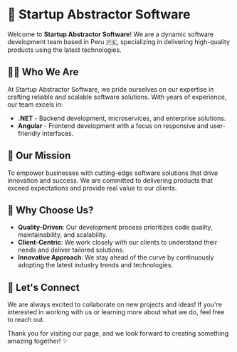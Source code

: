 # 🚀 Startup Abstractor Software

Welcome to **Startup Abstractor Software**! We are a dynamic software development team based in Peru 🇵🇪, specializing in delivering high-quality products using the latest technologies.

## 👨‍💻 Who We Are

At Startup Abstractor Software, we pride ourselves on our expertise in crafting reliable and scalable software solutions. With years of experience, our team excels in:

- **.NET** - Backend development, microservices, and enterprise solutions.
- **Angular** - Frontend development with a focus on responsive and user-friendly interfaces.

## 🎯 Our Mission

To empower businesses with cutting-edge software solutions that drive innovation and success. We are committed to delivering products that exceed expectations and provide real value to our clients.

## 🌟 Why Choose Us?

- **Quality-Driven**: Our development process prioritizes code quality, maintainability, and scalability.
- **Client-Centric**: We work closely with our clients to understand their needs and deliver tailored solutions.
- **Innovative Approach**: We stay ahead of the curve by continuously adopting the latest industry trends and technologies.

## 🤝 Let's Connect

We are always excited to collaborate on new projects and ideas! If you're interested in working with us or learning more about what we do, feel free to reach out.

Thank you for visiting our page, and we look forward to creating something amazing together! ✨
